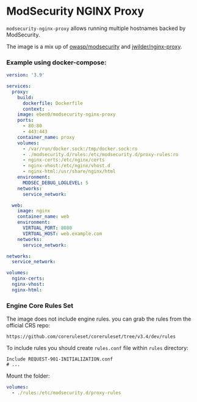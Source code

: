 # ModSecurity NGINX Proxy

`modsecurity-nginx-proxy` allows running multiple hostnames backed by ModSecurity.

The image is a mix up of [owasp/modsecurity](https://hub.docker.com/r/owasp/modsecurity)
and [jwilder/nginx-proxy](https://hub.docker.com/r/jwilder/nginx-proxy).


### Example using docker-compose:
```yaml
version: '3.9'

services:
  proxy:
    build:
      dockerfile: Dockerfile
      context: .
    image: eben0/modsecurity-nginx-proxy
    ports:
      - 80:80
      - 443:443
    container_name: proxy
    volumes:
      - /var/run/docker.sock:/tmp/docker.sock:ro
      - ./modsecurity.d/rules:/etc/modsecurity.d/proxy-rules:ro
      - nginx-certs:/etc/nginx/certs
      - nginx-vhost:/etc/nginx/vhost.d
      - nginx-html:/usr/share/nginx/html
    environment:
      MODSEC_DEBUG_LOGLEVEL: 5
    networks:
      service_network:

  web:
    image: nginx
    container_name: web
    environment:
      VIRTUAL_PORT: 8080
      VIRTUAL_HOST: web.example.com
    networks:
      service_network:

networks:
  service_network:

volumes:
  nginx-certs:
  nginx-vhost:
  nginx-html:
```

### Engine Core Rules Set
The image does not include engine rules. you can grab the rules from the official CRS repo:
```
https://github.com/coreruleset/coreruleset/tree/v3.4/dev/rules
```

To include rules you should create  `rules.conf` file within `rules` directory:
```apacheconf
Include REQUEST-901-INITIALIZATION.conf
# ...
```
Mount the folder:
```yaml
volumes:
  - ./rules:/etc/modsecurity.d/proxy-rules
```
